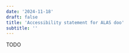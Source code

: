 ```yaml
---
date: '2024-11-18'
draft: false
title: 'Accessibility statement for ALAS doo'
subtitle: ''
---
```


TODO

